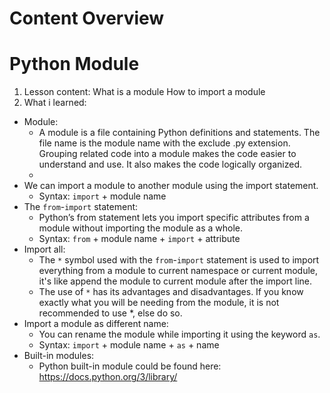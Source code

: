 # Content Overview

# Python Module
1. Lesson content:
  What is a module
  How to import a module
2. What i learned:
  - Module:
    - A module is a file containing Python definitions and statements. The file name is the module name with the exclude .py extension. Grouping related code into a module makes the code easier to understand and use. It also makes the code logically organized.
    -
  - We can import a module to another module using the import statement.
    - Syntax: `import` + module name
  - The `from`-`import` statement:
    - Python’s from statement lets you import specific attributes from a module without importing the module as a whole.
    - Syntax: `from` + module name + `import` + attribute
  - Import all:
    - The `*` symbol used with the `from`-`import` statement is used to import everything from a module to current namespace or current module, it's like append the module to current module after the import line.
    - The use of `*` has its advantages and disadvantages. If you know exactly what you will be needing from the module, it is not recommended to use *, else do so.
  - Import a module as different name:
    - You can rename the module while importing it using the keyword `as`.
    - Syntax: `import` + module name + `as` + name
  - Built-in modules:
    - Python built-in module could be found here: https://docs.python.org/3/library/